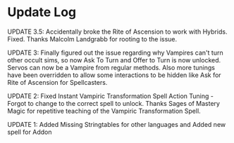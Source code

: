 # Update Log

UPDATE 3.5: Accidentally broke the Rite of Ascension to work with Hybrids. Fixed. Thanks Malcolm Landgrabb for rooting to the issue.

UPDATE 3: Finally figured out the issue regarding why Vampires can't turn other occult sims, so now Ask To Turn and Offer to Turn is now unlocked. Servos can now be a Vampire from regular methods. Also more tunings have been overridden to allow some interactions to be hidden like Ask for Rite of Ascension for Spellcasters.

UPDATE 2: Fixed Instant Vampiric Transformation Spell Action Tuning - Forgot to change to the correct spell to unlock. Thanks Sages of Mastery Magic for repetitive teaching of the Vampiric Transformation Spell.

UPDATE 1: Added Missing Stringtables for other languages and Added new spell for Addon
